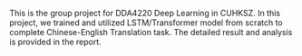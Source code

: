 This is the group project for DDA4220 Deep Learning in CUHKSZ.
In this project, we trained and utilized LSTM/Transformer model from scratch to complete Chinese-English Translation task.
The detailed result and analysis is provided in the report.
